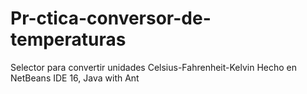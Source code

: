 # Pr-ctica-conversor-de-temperaturas
Selector para convertir unidades Celsius-Fahrenheit-Kelvin 
Hecho en NetBeans IDE 16, Java with Ant
